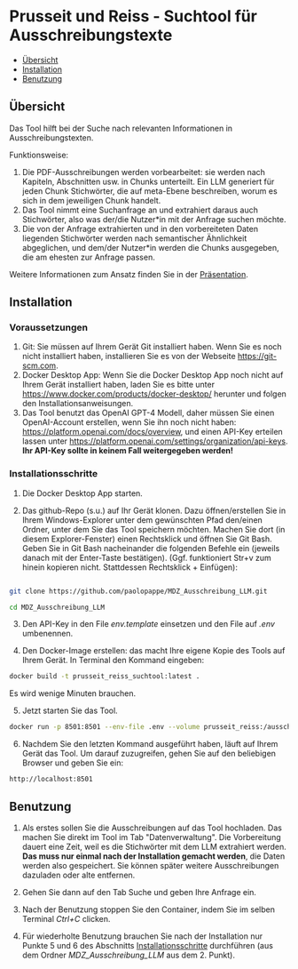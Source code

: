 # Prusseit und Reiss - Suchtool für Ausschreibungstexte

* [Übersicht](#übersicht)
* [Installation](#installation)
* [Benutzung](#benutzung)


## Übersicht

Das Tool hilft bei der Suche nach relevanten Informationen in Ausschreibungstexten.

Funktionsweise:

1. Die PDF-Ausschreibungen werden vorbearbeitet: 
sie werden nach Kapiteln, Abschnitten usw. in Chunks unterteilt. Ein LLM generiert für jeden Chunk Stichwörter, die auf meta-Ebene beschreiben, worum es sich in dem jeweiligen Chunk handelt.
2. Das Tool nimmt eine Suchanfrage an und extrahiert daraus auch Stichwörter, also was der/die Nutzer*in mit der Anfrage suchen möchte.
3. Die von der Anfrage extrahierten und in den vorbereiteten Daten liegenden Stichwörter werden nach semantischer Ähnlichkeit abgeglichen, und dem/der Nutzer*in werden die Chunks ausgegeben, die am ehesten zur Anfrage passen.

Weitere Informationen zum Ansatz finden Sie in der [Präsentation](./Prusseit_u_Reiss_aktueller_Stand.pptx).


## Installation

### Voraussetzungen

1. Git: Sie müssen auf Ihrem Gerät Git installiert haben. Wenn Sie es noch nicht installiert haben, installieren Sie es von der Webseite https://git-scm.com.
1. Docker Desktop App: Wenn Sie die Docker Desktop App noch nicht auf Ihrem Gerät installiert haben, laden Sie es bitte unter https://www.docker.com/products/docker-desktop/ herunter und folgen den Installationsanweisungen.
2. Das Tool benutzt das OpenAI GPT-4 Modell, daher müssen Sie einen OpenAI-Account erstellen, wenn Sie ihn noch nicht haben: https://platform.openai.com/docs/overview, und einen API-Key erteilen lassen unter https://platform.openai.com/settings/organization/api-keys. **Ihr API-Key sollte in keinem Fall weitergegeben werden!**


### Installationsschritte

1. Die Docker Desktop App starten.

2. Das github-Repo (s.u.) auf Ihr Gerät klonen. 
Dazu öffnen/erstellen Sie in Ihrem Windows-Explorer unter dem gewünschten Pfad den/einen Ordner, unter dem Sie das Tool speichern möchten.
Machen Sie dort (in diesem Explorer-Fenster) einen Rechtsklick und öffnen Sie Git Bash. 
Geben Sie in Git Bash nacheinander die folgenden Befehle ein (jeweils danach mit der Enter-Taste bestätigen).
(Ggf. funktioniert Str+v zum hinein kopieren nicht. Stattdessen Rechtsklick + Einfügen):

```bash

git clone https://github.com/paolopappe/MDZ_Ausschreibung_LLM.git

cd MDZ_Ausschreibung_LLM
```

3. Den API-Key in den File _env.template_ einsetzen und den File auf _.env_ umbenennen.

4. Den Docker-Image erstellen: das macht Ihre eigene Kopie des Tools auf Ihrem Gerät. In Terminal den Kommand eingeben:

```bash
docker build -t prusseit_reiss_suchtool:latest . 
```

Es wird wenige Minuten brauchen.

5. Jetzt starten Sie das Tool.

```bash
docker run -p 8501:8501 --env-file .env --volume prusseit_reiss:/ausschreibungen_storage prusseit_reiss_suchtool:latest
```

6. Nachdem Sie den letzten Kommand ausgeführt haben, läuft auf Ihrem Gerät das Tool. Um darauf zuzugreifen, gehen Sie auf den beliebigen Browser und geben Sie ein:

```text
http://localhost:8501
```


## Benutzung

1. Als erstes sollen Sie die Ausschreibungen auf das Tool hochladen. Das machen Sie direkt im Tool im Tab "Datenverwaltung". Die Vorbereitung dauert eine Zeit, weil es die Stichwörter mit dem LLM extrahiert werden. **Das muss nur einmal nach der Installation gemacht werden**, die Daten werden also gespeichert. Sie können später weitere Ausschreibungen dazuladen oder alte entfernen.

2. Gehen Sie dann auf den Tab Suche und geben Ihre Anfrage ein.

3. Nach der Benutzung stoppen Sie den Container, indem Sie im selben Terminal _Ctrl+C_ clicken.

4. Für wiederholte Benutzung brauchen Sie nach der Installation nur Punkte 5 und 6 des Abschnitts [Installationsschritte](#installationsschritte) durchführen (aus dem Ordner _MDZ_Ausschreibung_LLM_ aus dem 2. Punkt).
